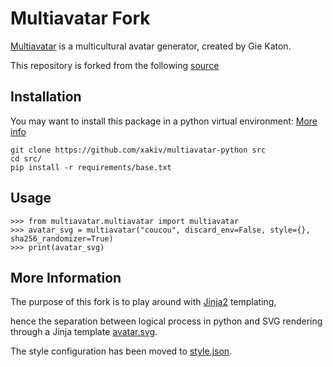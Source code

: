 # Multiavatar Fork

[Multiavatar](https://multiavatar.com) is a multicultural avatar generator, created by Gie Katon.

This repository is forked from the following [source](https://github.com/multiavatar/multiavatar-python)

## Installation

You may want to install this package in a python virtual environment: [More info](https://docs.python.org/3/library/venv.html)

```
git clone https://github.com/xakiv/multiavatar-python src
cd src/
pip install -r requirements/base.txt
```

## Usage

```
>>> from multiavatar.multiavatar import multiavatar
>>> avatar_svg = multiavatar("coucou", discard_env=False, style={}, sha256_randomizer=True)
>>> print(avatar_svg)
```

## More Information

The purpose of this fork is to play around with [Jinja2](https://palletsprojects.com/p/jinja/) templating,

hence the separation between logical process in python and SVG rendering through a Jinja template [avatar.svg](multiavatar/templates/avatar.svg).

The style configuration has been moved to [style.json](multiavatar/config/style.json).
